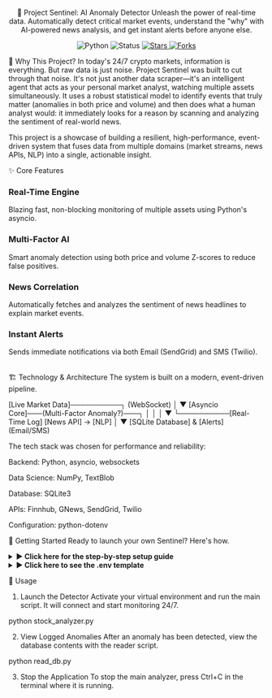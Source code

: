 <div align="center">

🤖 Project Sentinel: AI Anomaly Detector
Unleash the power of real-time data. Automatically detect critical market events, understand the "why" with AI-powered news analysis, and get instant alerts before anyone else.
<p align="center">
<img alt="Python" src="https://img.shields.io/badge/Python-3.8%2B-blue?style=for-the-badge&logo=python&logoColor=white"/>
<img alt="Status" src="https://img.shields.io/badge/status-active-brightgreen?style=for-the-badge"/>
<a href="https://github.com/AtharvaMeherkar/Real-Time-Stock-Anomaly-Detector/stargazers">
<img alt="Stars" src="https://img.shields.io/github/stars/AtharvaMeherkar/Real-Time-Stock-Anomaly-Detector?style=for-the-badge&logo=github&color=FFD700"/>
</a>
<a href="https://github.com/AtharvaMeherkar/Real-Time-Stock-Anomaly-Detector/network/members">
<img alt="Forks" src="https://img.shields.io/github/forks/AtharvaMeherkar/Real-Time-Stock-Anomaly-Detector?style=for-the-badge&logo=github&color=87CEEB"/>
</a>
</p>

</div>


🎯 Why This Project?
In today's 24/7 crypto markets, information is everything. But raw data is just noise. Project Sentinel was built to cut through that noise. It's not just another data scraper—it's an intelligent agent that acts as your personal market analyst, watching multiple assets simultaneously. It uses a robust statistical model to identify events that truly matter (anomalies in both price and volume) and then does what a human analyst would: it immediately looks for a reason by scanning and analyzing the sentiment of real-world news.

This project is a showcase of building a resilient, high-performance, event-driven system that fuses data from multiple domains (market streams, news APIs, NLP) into a single, actionable insight.

✨ Core Features
<table align="center">
<tr>
<h3>Real-Time Engine</h3>
<p>Blazing fast, non-blocking monitoring of multiple assets using Python's asyncio.</p>
</td>
<h3>Multi-Factor AI</h3>
<p>Smart anomaly detection using both price and volume Z-scores to reduce false positives.</p>
</td>
<h3>News Correlation</h3>
<p>Automatically fetches and analyzes the sentiment of news headlines to explain market events.</p>
</td>
<h3>Instant Alerts</h3>
<p>Sends immediate notifications via both Email (SendGrid) and SMS (Twilio).</p>
</td>
</tr>
</table>

🏗️ Technology & Architecture
The system is built on a modern, event-driven pipeline.

  [Live Market Data]──────────┐
      (WebSocket)             │
                              ▼
                        [Asyncio Core]───(Multi-Factor Anomaly?)───┐
                              │                                    │
                              │                                    ▼
                              └──────────[Real-Time Log]      [News API] -> [NLP]
                                                                   │
                                                                   ▼
                                                          [SQLite Database] & [Alerts]
                                                              (Email/SMS)

The tech stack was chosen for performance and reliability:

Backend: Python, asyncio, websockets

Data Science: NumPy, TextBlob

Database: SQLite3

APIs: Finnhub, GNews, SendGrid, Twilio

Configuration: python-dotenv

🚀 Getting Started
Ready to launch your own Sentinel? Here's how.

<details>
<summary><strong>► Click here for the step-by-step setup guide</strong></summary>

1. Environment Setup
First, clone the repository and set up your virtual environment.

# Clone the project
git clone https://github.com/AtharvaMeherkar/Real-Time-Stock-Anomaly-Detector.git
cd Real-Time-Stock-Anomaly-Detector

# Create and activate a virtual environment
python -m venv .venv
.\.venv\Scripts\activate  # On Windows
# source .venv/bin/activate  # On macOS/Linux

2. Install Dependencies
Install all the required libraries from the requirements.txt file.

pip install -r requirements.txt

3. Configure Your Secrets
This is the most important step. You'll need API keys from four services: Finnhub, GNews, SendGrid, and Twilio.

Create a file named .env in the project root.

Copy the contents of .env.example into it.

Fill in all your API keys and personal details.

</details>

<details>
<summary><strong>► Click here to see the .env template</strong></summary>

# .env file

# --- API KEYS ---
FINNHUB_API_KEY="PASTE_YOUR_FINNHUB_API_KEY_HERE"
GNEWS_API_KEY="PASTE_YOUR_GNEWS_API_KEY_HERE"

# --- EMAIL SETTINGS (SENDGRID) ---
SENDGRID_API_KEY="PASTE_YOUR_SENDGRID_API_KEY_HERE"
SENDER_EMAIL="your_verified_sender_email@example.com"
RECIPIENT_EMAIL="your_personal_email@example.com"

# --- SMS SETTINGS (TWILIO) ---
TWILIO_ACCOUNT_SID="PASTE_YOUR_TWILIO_ACCOUNT_SID_HERE"
TWILIO_AUTH_TOKEN="PASTE_YOUR_TWILIO_AUTH_TOKEN_HERE"
TWILIO_PHONE_NUMBER="+1..." # Your Twilio phone number
RECIPIENT_PHONE_NUMBER="+91..." # Your verified personal number

</details>

🏃 Usage
1. Launch the Detector
Activate your virtual environment and run the main script. It will connect and start monitoring 24/7.

python stock_analyzer.py

2. View Logged Anomalies
After an anomaly has been detected, view the database contents with the reader script.

python read_db.py

3. Stop the Application
To stop the main analyzer, press Ctrl+C in the terminal where it is running.
